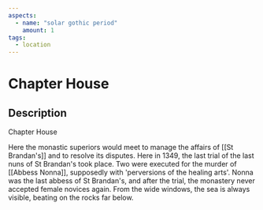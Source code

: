 ```yaml
---
aspects: 
  - name: "solar gothic period"
    amount: 1
tags:
  - location
---
```


# Chapter House

## Description
Chapter House

Here the monastic superiors would meet to manage the affairs of [[St Brandan's]] and to resolve its disputes. Here in 1349, the last trial of the last nuns of St Brandan's took place. Two were executed for the murder of [[Abbess Nonna]], supposedly with 'perversions of the healing arts'. Nonna was the last abbess of St Brandan's, and after the trial, the monastery never accepted female novices again. From the wide windows, the sea is always visible, beating on the rocks far below.